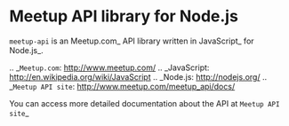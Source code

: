 # Meetup API library for Node.js

`meetup-api` is an Meetup.com_ API library written in JavaScript_ for Node.js_.

.. _`Meetup.com`: http://www.meetup.com/
.. _JavaScript: http://en.wikipedia.org/wiki/JavaScript
.. _Node.js: http://nodejs.org/
.. _`Meetup API site`: http://www.meetup.com/meetup_api/docs/

You can access more detailed documentation about the API at `Meetup API site`_